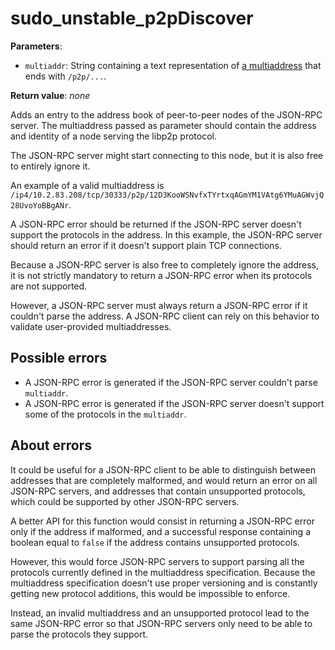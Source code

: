 # sudo_unstable_p2pDiscover

**Parameters**:

 - `multiaddr`: String containing a text representation of [a multiaddress](https://github.com/multiformats/multiaddr) that ends with `/p2p/...`.

**Return value**: *none*

Adds an entry to the address book of peer-to-peer nodes of the JSON-RPC server.
The multiaddress passed as parameter should contain the address and identity of a node serving the libp2p protocol.

The JSON-RPC server might start connecting to this node, but it is also free to entirely ignore it.

An example of a valid multiaddress is `/ip4/10.2.83.208/tcp/30333/p2p/12D3KooWSNvfxTYrtxqAGmYM1VAtg6YMuAGWvjQ28UvoYoBBgANr`.

A JSON-RPC error should be returned if the JSON-RPC server doesn't support the protocols in the address. In this example, the JSON-RPC server should return an error if it doesn't support plain TCP connections.

Because a JSON-RPC server is also free to completely ignore the address, it is not strictly mandatory to return a JSON-RPC error when its protocols are not supported.

However, a JSON-RPC server must always return a JSON-RPC error if it couldn't parse the address. A JSON-RPC client can rely on this behavior to validate user-provided multiaddresses.

## Possible errors

- A JSON-RPC error is generated if the JSON-RPC server couldn't parse `multiaddr`.
- A JSON-RPC error is generated if the JSON-RPC server doesn't support some of the protocols in the `multiaddr`.

## About errors

It could be useful for a JSON-RPC client to be able to distinguish between addresses that are completely malformed, and would return an error on all JSON-RPC servers, and addresses that contain unsupported protocols, which could be supported by other JSON-RPC servers.

A better API for this function would consist in returning a JSON-RPC error only if the address if malformed, and a successful response containing a boolean equal to `false` if the address contains unsupported protocols.

However, this would force JSON-RPC servers to support parsing all the protocols currently defined in the multiaddress specification. Because the multiaddress specification doesn't use proper versioning and is constantly getting new protocol additions, this would be impossible to enforce.

Instead, an invalid multiaddress and an unsupported protocol lead to the same JSON-RPC error so that JSON-RPC servers only need to be able to parse the protocols they support.
